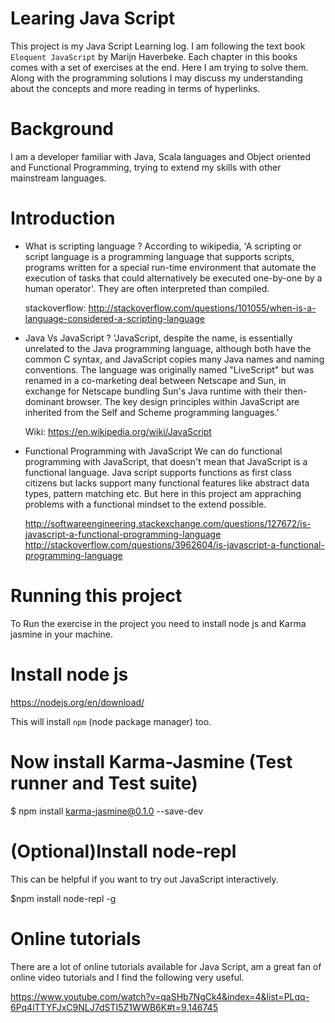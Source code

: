 
Learing Java Script
===================

This project is my Java Script Learning log. I am following the text book `Eloquent JavaScript` by Marijn Haverbeke. Each chapter in this books comes with a set of exercises at the end. Here I am trying to solve them. Along with the programming solutions  I may discuss 
my understanding about the concepts and more reading in terms of hyperlinks.

Background
==========
I am a developer familiar with Java, Scala languages and Object oriented and Functional Programming, trying to extend my skills with other mainstream languages. 

Introduction
=============
* What is scripting language ?
  According to wikipedia, 'A scripting or script language is a programming language that supports scripts, programs written for a special run-time environment that automate the execution of tasks that could alternatively be executed one-by-one by a human operator'.
  They are often interpreted than compiled.

  stackoverflow: http://stackoverflow.com/questions/101055/when-is-a-language-considered-a-scripting-language

* Java Vs JavaScript ?
  'JavaScript, despite the name, is essentially unrelated to the Java programming language, although both have the common C syntax, and JavaScript copies many Java names and naming conventions. The language was originally named "LiveScript" but was renamed in a co-marketing deal between Netscape and Sun, in exchange for Netscape bundling Sun's Java runtime with their then-dominant browser. The key design principles within JavaScript are inherited from the Self and Scheme programming languages.' 

  Wiki: https://en.wikipedia.org/wiki/JavaScript

* Functional Programming with JavaScript
  We can do functional programming with JavaScript, that doesn't mean that JavaScript is a functional language. Java script supports functions as first class citizens but lacks support many functional features like abstract data types, pattern matching etc. But here in this project am appraching problems with a functional mindset to the extend possible.

  http://softwareengineering.stackexchange.com/questions/127672/is-javascript-a-functional-programming-language
  http://stackoverflow.com/questions/3962604/is-javascript-a-functional-programming-language


Running this project
====================
To Run the exercise in the project you need to install node js and Karma jasmine in your machine.

Install node js
===============
https://nodejs.org/en/download/

This will install `npm` (node package manager) too.

Now install Karma-Jasmine (Test runner and Test suite)
======================================================

$ npm install karma-jasmine@0.1.0 --save-dev

(Optional)Install node-repl 
===========================
This can be helpful if you want to try out JavaScript interactively.

$npm install node-repl -g

Online tutorials
================

There are a lot of online tutorials available for Java Script, am a great fan of online video tutorials and I find the following very useful.

https://www.youtube.com/watch?v=qaSHb7NgCk4&index=4&list=PLqq-6Pq4lTTYFJxC9NLJ7dSTI5Z1WWB6K#t=9.146745



